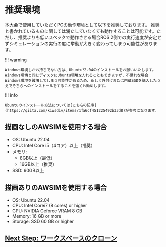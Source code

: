 # 推奨環境

本大会で使用していただくPCの動作環境として以下を推奨しております。
推奨と書かれているものに関しては満たしていなくても動作することは可能です。ただし、推奨よりも低いスペックで動作させる場合ROS 2側での実行速度が安定せずシミュレーションの実行の度に挙動が大きく変わってしまう可能性があります。

!!! warning

    Windows環境しかお持ちでない方は、Ubuntu22.04のインストールをお願いいたします。Windows環境と同じディスクにUbuntu環境を入れることもできますが、不慣れな場合Windows環境を破壊してしまう可能性があるため、新しく外付けまたは内蔵SSDを購入したうえでそちらへのインストールをすることを強くお勧めします。

!!! info

    Ubuntuのインストール方法については[こちらの記事](https://qiita.com/kiwsdiv/items/1fa6cf451225492b33d8)が参考になります。

## 描画なしのAWSIMを使用する場合

- OS: Ubuntu 22.04
- CPU: Intel Core i5（4コア）以上（推奨）
- メモリ:
  - 8GB以上（最低）
  - 16GB以上（推奨）
- SSD: 60GB以上

## 描画ありのAWSIMを使用する場合

- OS: Ubuntu 22.04
- CPU: Intel Corei7 (8 cores) or higher
- GPU: NVIDIA Geforce VRAM 8 GB
- Memory: 16 GB or more
- Storage: SSD 60 GB or higher

## [Next Step: ワークスペースのクローン](./workspace-setup.ja.md)
